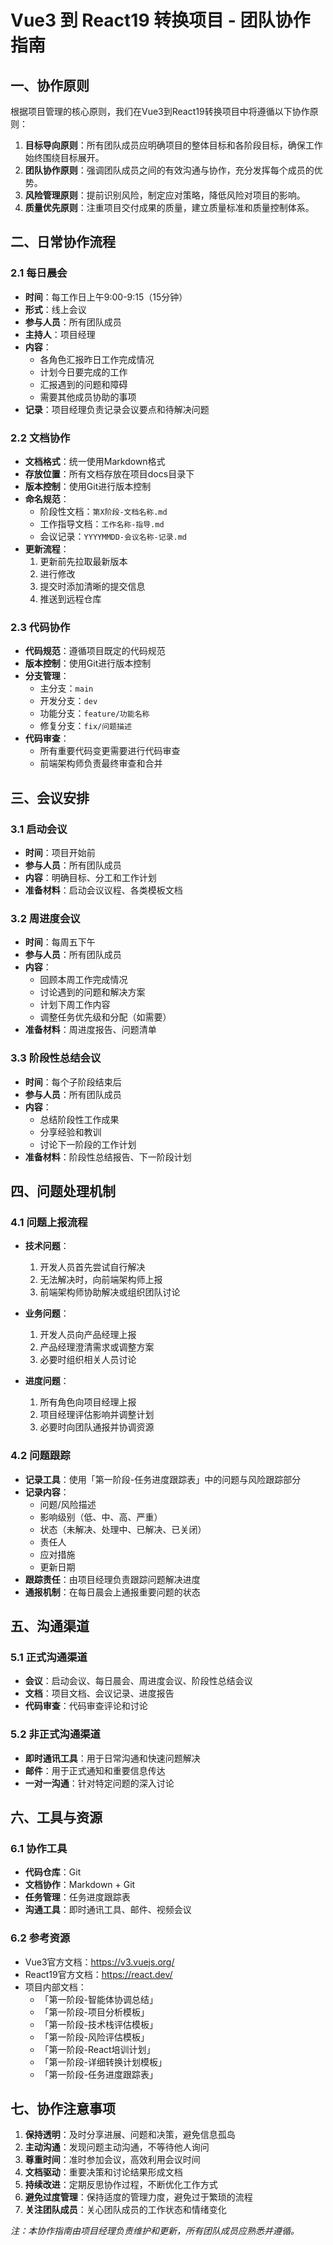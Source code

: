 # Vue3 到 React19 转换项目 - 团队协作指南

## 一、协作原则

根据项目管理的核心原则，我们在Vue3到React19转换项目中将遵循以下协作原则：

1. **目标导向原则**：所有团队成员应明确项目的整体目标和各阶段目标，确保工作始终围绕目标展开。
2. **团队协作原则**：强调团队成员之间的有效沟通与协作，充分发挥每个成员的优势。
3. **风险管理原则**：提前识别风险，制定应对策略，降低风险对项目的影响。
4. **质量优先原则**：注重项目交付成果的质量，建立质量标准和质量控制体系。

## 二、日常协作流程

### 2.1 每日晨会

- **时间**：每工作日上午9:00-9:15（15分钟）
- **形式**：线上会议
- **参与人员**：所有团队成员
- **主持人**：项目经理
- **内容**：
  - 各角色汇报昨日工作完成情况
  - 计划今日要完成的工作
  - 汇报遇到的问题和障碍
  - 需要其他成员协助的事项
- **记录**：项目经理负责记录会议要点和待解决问题

### 2.2 文档协作

- **文档格式**：统一使用Markdown格式
- **存放位置**：所有文档存放在项目docs目录下
- **版本控制**：使用Git进行版本控制
- **命名规范**：
  - 阶段性文档：`第X阶段-文档名称.md`
  - 工作指导文档：`工作名称-指导.md`
  - 会议记录：`YYYYMMDD-会议名称-记录.md`
- **更新流程**：
  1. 更新前先拉取最新版本
  2. 进行修改
  3. 提交时添加清晰的提交信息
  4. 推送到远程仓库

### 2.3 代码协作

- **代码规范**：遵循项目既定的代码规范
- **版本控制**：使用Git进行版本控制
- **分支管理**：
  - 主分支：`main`
  - 开发分支：`dev`
  - 功能分支：`feature/功能名称`
  - 修复分支：`fix/问题描述`
- **代码审查**：
  - 所有重要代码变更需要进行代码审查
  - 前端架构师负责最终审查和合并

## 三、会议安排

### 3.1 启动会议

- **时间**：项目开始前
- **参与人员**：所有团队成员
- **内容**：明确目标、分工和工作计划
- **准备材料**：启动会议议程、各类模板文档

### 3.2 周进度会议

- **时间**：每周五下午
- **参与人员**：所有团队成员
- **内容**：
  - 回顾本周工作完成情况
  - 讨论遇到的问题和解决方案
  - 计划下周工作内容
  - 调整任务优先级和分配（如需要）
- **准备材料**：周进度报告、问题清单

### 3.3 阶段性总结会议

- **时间**：每个子阶段结束后
- **参与人员**：所有团队成员
- **内容**：
  - 总结阶段性工作成果
  - 分享经验和教训
  - 讨论下一阶段的工作计划
- **准备材料**：阶段性总结报告、下一阶段计划

## 四、问题处理机制

### 4.1 问题上报流程

- **技术问题**：
  1. 开发人员首先尝试自行解决
  2. 无法解决时，向前端架构师上报
  3. 前端架构师协助解决或组织团队讨论

- **业务问题**：
  1. 开发人员向产品经理上报
  2. 产品经理澄清需求或调整方案
  3. 必要时组织相关人员讨论

- **进度问题**：
  1. 所有角色向项目经理上报
  2. 项目经理评估影响并调整计划
  3. 必要时向团队通报并协调资源

### 4.2 问题跟踪

- **记录工具**：使用「第一阶段-任务进度跟踪表」中的问题与风险跟踪部分
- **记录内容**：
  - 问题/风险描述
  - 影响级别（低、中、高、严重）
  - 状态（未解决、处理中、已解决、已关闭）
  - 责任人
  - 应对措施
  - 更新日期
- **跟踪责任**：由项目经理负责跟踪问题解决进度
- **通报机制**：在每日晨会上通报重要问题的状态

## 五、沟通渠道

### 5.1 正式沟通渠道

- **会议**：启动会议、每日晨会、周进度会议、阶段性总结会议
- **文档**：项目文档、会议记录、进度报告
- **代码审查**：代码审查评论和讨论

### 5.2 非正式沟通渠道

- **即时通讯工具**：用于日常沟通和快速问题解决
- **邮件**：用于正式通知和重要信息传达
- **一对一沟通**：针对特定问题的深入讨论

## 六、工具与资源

### 6.1 协作工具

- **代码仓库**：Git
- **文档协作**：Markdown + Git
- **任务管理**：任务进度跟踪表
- **沟通工具**：即时通讯工具、邮件、视频会议

### 6.2 参考资源

- Vue3官方文档：https://v3.vuejs.org/
- React19官方文档：https://react.dev/
- 项目内部文档：
  - 「第一阶段-智能体协调总结」
  - 「第一阶段-项目分析模板」
  - 「第一阶段-技术栈评估模板」
  - 「第一阶段-风险评估模板」
  - 「第一阶段-React培训计划」
  - 「第一阶段-详细转换计划模板」
  - 「第一阶段-任务进度跟踪表」

## 七、协作注意事项

1. **保持透明**：及时分享进展、问题和决策，避免信息孤岛
2. **主动沟通**：发现问题主动沟通，不等待他人询问
3. **尊重时间**：准时参加会议，高效利用会议时间
4. **文档驱动**：重要决策和讨论结果形成文档
5. **持续改进**：定期反思协作过程，不断优化工作方式
6. **避免过度管理**：保持适度的管理力度，避免过于繁琐的流程
7. **关注团队成员**：关心团队成员的工作状态和情绪变化

*注：本协作指南由项目经理负责维护和更新，所有团队成员应熟悉并遵循。*